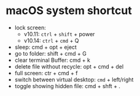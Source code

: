 # macOS system shortcut

- lock screen:
  - v10.11: `ctrl` + `shift` + power
  - v10.14: `ctrl` + `cmd` + Q
- sleep: cmd + opt + eject
- go to folder: shift + cmd + G
- clear terminal Buffer: cmd + k
- delete file without recycle: opt + cmd + del
- full screen: ctr + cmd + f
- switch between virtual desktop: `cmd` + left/right
- toggle showing hidden file: cmd + shft + .
